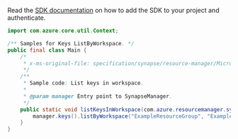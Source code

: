 Read the [SDK documentation](https://github.com/Azure/azure-sdk-for-java/blob/azure-resourcemanager-synapse_1.0.0-beta.3/sdk/synapse/azure-resourcemanager-synapse/README.md) on how to add the SDK to your project and authenticate.

```java
import com.azure.core.util.Context;

/** Samples for Keys ListByWorkspace. */
public final class Main {
    /*
     * x-ms-original-file: specification/synapse/resource-manager/Microsoft.Synapse/stable/2021-06-01/examples/ListKeysInWorkspace.json
     */
    /**
     * Sample code: List keys in workspace.
     *
     * @param manager Entry point to SynapseManager.
     */
    public static void listKeysInWorkspace(com.azure.resourcemanager.synapse.SynapseManager manager) {
        manager.keys().listByWorkspace("ExampleResourceGroup", "ExampleWorkspace", Context.NONE);
    }
}
```
